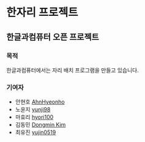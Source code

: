 # 한자리 프로젝트
## 한글과컴퓨터 오픈 프로젝트
### 목적
한글과컴퓨터에서는 자리 배치 프로그램을 만들고 있습니다.


### 기여자
* 안현호 [AhnHyeonho](https://github.com/AhnHyeonho)
* 노윤지 [yunji98](https://github.com/yunji98)
* 마효리 [hyori100](https://github.com/hyori100)
* 김동민 [Dongmin Kim](https://github.com/DongminKim94)
* 최유진 [yujin0519](https://github.com/cyj2857)
